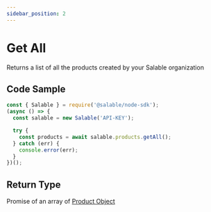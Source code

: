 ```yaml
---
sidebar_position: 2
---
```


# Get All

Returns a list of all the products created by your Salable organization

## Code Sample

```typescript
const { Salable } = require('@salable/node-sdk');
(async () => {
  const salable = new Salable('API-KEY');

  try {
    const products = await salable.products.getAll();
  } catch (err) {
    console.error(err);
  }
})();
```

## Return Type

Promise of an array of [Product Object](/api/api-latest/objects/product-object)
